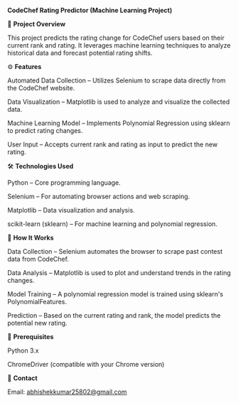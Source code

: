 <b>CodeChef Rating Predictor (Machine Learning Project)</b>

📌 <b>Project Overview</b>

This project predicts the rating change for CodeChef users based on their current rank and rating. It leverages machine learning techniques to analyze historical data and forecast potential rating shifts.

⚙️ <b>Features</b>

Automated Data Collection – Utilizes Selenium to scrape data directly from the CodeChef website.

Data Visualization – Matplotlib is used to analyze and visualize the collected data.

Machine Learning Model – Implements Polynomial Regression using sklearn to predict rating changes.

User Input – Accepts current rank and rating as input to predict the new rating.

🛠️ <b>Technologies Used</b>

Python – Core programming language.

Selenium – For automating browser actions and web scraping.

Matplotlib – Data visualization and analysis.

scikit-learn (sklearn) – For machine learning and polynomial regression.

🚀 <b>How It Works</b>

Data Collection – Selenium automates the browser to scrape past contest data from CodeChef.

Data Analysis – Matplotlib is used to plot and understand trends in the rating changes.

Model Training – A polynomial regression model is trained using sklearn's PolynomialFeatures.

Prediction – Based on the current rating and rank, the model predicts the potential new rating.

🏁 <b>Prerequisites</b>

Python 3.x

ChromeDriver (compatible with your Chrome version)

📧 <b>Contact</b>

Email: abhishekkumar25802@gmail.com
